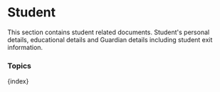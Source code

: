 <!-- add-breadcrumbs -->
# Student

This section contains student related documents.
Student's personal details, educational details and Guardian details including student exit information.

### Topics

{index}
